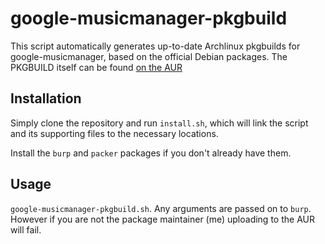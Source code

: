 # google-musicmanager-pkgbuild

This script automatically generates up-to-date Archlinux pkgbuilds for
google-musicmanager, based on the official Debian packages.  The PKGBUILD
itself can be found [on the AUR](https://aur.archlinux.org/packages/google-musicmanager/)

## Installation

Simply clone the repository and run `install.sh`, which will link the script and its supporting files to the necessary locations.

Install the `burp` and `packer` packages if you don't already have them.

## Usage

`google-musicmanager-pkgbuild.sh`. Any arguments are passed on to `burp`. However if you are not the package maintainer (me) uploading to the AUR will fail.
